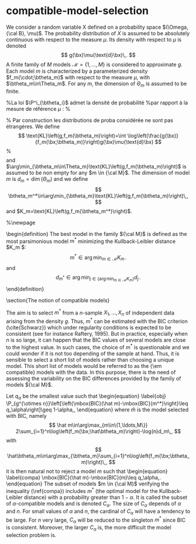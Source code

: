 # compatible-model-selection

We consider a random variable X defined on a probability space $(\Omega, {\cal B}, \mu)$.
The probability distribution of $X$ is assumed to be absolutely continuous with respect to the measure $\mu$.
Its density with respect to $\mu$ is denoted 
$$
g(\bx)\mu(\text{d}\bx)\,.
$$
A finite family of $M$ models $\mathcal{M}=\{1,\ldots,M\}$ is considered to approximate $g$. 
Each model $m$ is characterized by a parameterized density $f_m(\cdot;\btheta_m)$ with respect to the measure $\mu$,
with $\btheta_m\in\Theta_m$. For any $m$, the dimension of $\Theta_m$ is assumed to be finite. 

%La loi $\P^i_{\btheta_i}$ admet la densité de probabilité 
%par rapport à la mesure de référence $\mu$ :
%$$
%\P^i_{\btheta_i}(\text{d}\bx)=f_i(\bx;\btheta_i)\mu(\text{d}\bx)\,.
%$$

% Par construction les distributions de proba considérée ne sont pas étrangères.
We define 
$$
\text{KL}\left(g,f_m(\btheta_m)\right)=\int \log\left(\frac{g(\bx)}{f_m(\bx;\btheta_m)}\right)g(\bx)\mu(\text{d}\bx)
$$
%$$
%\text{KL}\left(\P,\P^i_{\btheta_i}\right)=+\infty\,.
%$$
and $\arg\min_{\btheta_m\in\Theta_m}\text{KL}\left(g,f_m(\btheta_m)\right)$ is assumed to be non empty for any $m \in {\cal M}$. 
The dimension of model $m$ is  $d_m=\dim(\Theta_m)$ and we define 
$$
\btheta_m^*\in\arg\min_{\btheta_m}\text{KL}\left(g,f_m(\btheta_m)\right)\,,
$$
and $K_m=\text{KL}\left(g,f_m(\btheta_m^*)\right)$.

%\newpage

\begin{definition}
The best model in the family ${\cal M}$ is defined as the most parsimonious model $m^*$ minimizing the 
Kullback-Leibler distance $K_m $:
$$
m^*\in\arg\min_{m\in\mathcal{M}}K_m\,.
$$
and 
$$
d_{m^*}\in\arg\min_{j\in\left\{\arg\min_{m\in\mathcal{M}}K_m\right\}}d_j\,.
$$
\end{definition}

\section{The notion of compatible models}

The aim is to select $m^*$ from a $n$-sample $X_1,\ldots,X_n$ of independent data arising from the density $g$.
Thus, $m^*$ can be estimated with the BIC criterion (\cite{Schwarz}) which under regularity conditions is expected to be consistent
(see for instance Raftery, 1995). But in practice, especially when $n$ is so large, it can happen that the BIC values of several models
are close to the highest value. In such cases, the choice of $m^*$ is questionable and we could wonder if it is not too depending of the sample at hand.
Thus, it is sensible to select a short list of models rather than choosing a unique model. This short list of models
would be referred to as the {\em compatible} models with the data. 
In this purpose, there is the need of assessing the variability on the BIC differences provided by the family of models ${\cal M}$.

Let $q_\alpha$ be the smallest value such that
\begin{equation} \label{obj}
\P_{g^{\otimes n}}\left[\left\{\mbox{BIC}(\hat m)-\mbox{BIC}(m^*)\right\}\leq q_\alpha\right]\geq 1-\alpha\,,
\end{equation}
where
$\hat m$ is the model selected with BIC, namely
$$
\hat m\in\arg\max_{m\in\{1,\ldots,M\}} 2\sum_{i=1}^n\log\left(f_m(\bx;\hat\btheta_m)\right)-\log(n)d_m\,,
$$
with
$$
\hat\btheta_m\in\arg\max_{\btheta_m}\sum_{i=1}^n\log\left(f_m(\bx;\btheta_m)\right)\,,
$$
it is then natural not to reject a model $m$ such that
\begin{equation} \label{compa}
\mbox{BIC}(\hat m)-\mbox{BIC}(m)\leq q_\alpha\,.
\end{equation}
The subset of models $m \in {\cal M}$ verifying the inequality (\ref{compa}) includes $m^*$
(the optimal model for the Kullback-Leibler distance) with a probability greater than $1-\alpha$.
It is called the subset of $\alpha$-compatible models and is denoted $C_\alpha$.
The size of $C_\alpha$ depends of $\alpha$ and $n$. For small values of  $\alpha$ and $n$, the cardinal of $C_\alpha$ will have a tendency to be large. For $n$ very large,
$C_\alpha$ will be reduced to the singleton $m^*$ since BIC is consistent.
Moreover, the larger $C_\alpha$ is, the more difficult the model selection problem is. 


